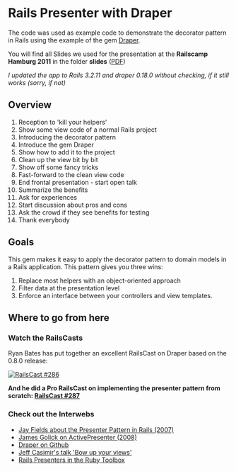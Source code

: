 # Rails Presenter with Draper

The code was used as example code to demonstrate the decorator pattern in Rails using the example of the gem [Draper](https://github.com/jcasimir/draper/).

You will find all Slides we used for the presentation at the **Railscamp Hamburg 2011** in the folder **slides** ([PDF](https://github.com/mediafinger/rails_presenter_with_draper/blob/master/slides/kill_your_helpers.pdf))

_I updated the app to Rails 3.2.11 and draper 0.18.0 without checking, if it still works (sorry, if not)_

## Overview

1. Reception to 'kill your helpers'
2. Show some view code of a normal Rails project
3. Introducing the decorator pattern
4. Introduce the gem Draper
  1. Show how to add it to the project
  2. Clean up the view bit by bit
  3. Show off some fancy tricks
  4. Fast-forward to the clean view code
5. End frontal presentation - start open talk
  1. Summarize the benefits
  2. Ask for experiences
  3. Start discussion about pros and cons
  4. Ask the crowd if they see benefits for testing
6. Thank everybody


## Goals

This gem makes it easy to apply the decorator pattern to domain models in a Rails application. This pattern gives you three wins:

1. Replace most helpers with an object-oriented approach
2. Filter data at the presentation level
3. Enforce an interface between your controllers and view templates.


## Where to go from here


### Watch the RailsCasts

Ryan Bates has put together an excellent RailsCast on Draper based on the 0.8.0 release:

[![RailsCast #286](https://img.skitch.com/20111021-dgxmqntq22d37fthky6pttk59n.jpg "RailsCast #286 - Draper")](http://railscasts.com/episodes/286-draper)

**And he did a Pro RailsCast on implementing the presenter pattern from scratch:
[RailsCast #287](http://railscasts.com/episodes/287-presenters-from-scratch)**


### Check out the Interwebs

 * [Jay Fields about the Presenter Pattern in Rails (2007)](http://blog.jayfields.com/2007/03/rails-presenter-pattern.html)
 * [James Golick on ActivePresenter (2008)](http://jamesgolick.com/2008/7/27/introducing-activepresenter-the-presenter-library-you-already-know.html)
 * [Draper on Github](https://github.com/jcasimir/draper/)
 * [Jeff Casimir's talk 'Bow up your views'](http://vimeo.com/27361482)
 * [Rails Presenters in the Ruby Toolbox](https://www.ruby-toolbox.com/categories/rails_presenters)

